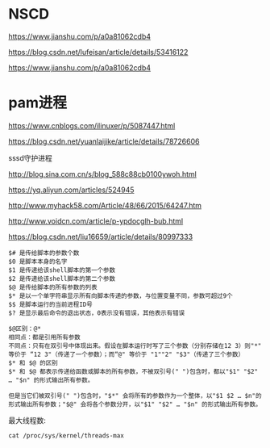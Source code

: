 # NSCD

<https://www.jianshu.com/p/a0a81062cdb4>



<https://blog.csdn.net/lufeisan/article/details/53416122>

<https://www.jianshu.com/p/a0a81062cdb4>



# pam进程

<https://www.cnblogs.com/ilinuxer/p/5087447.html>

<https://blog.csdn.net/yuanlaijike/article/details/78726606>





sssd守护进程

<http://blog.sina.com.cn/s/blog_588c88cb0100ywoh.html>



<https://yq.aliyun.com/articles/524945>



<http://www.myhack58.com/Article/48/66/2015/64247.htm>



<http://www.voidcn.com/article/p-ypdocglh-bub.html>



<https://blog.csdn.net/liu16659/article/details/80997333>





```shell
$# 是传给脚本的参数个数
$0 是脚本本身的名字
$1 是传递给该shell脚本的第一个参数
$2 是传递给该shell脚本的第二个参数
$@ 是传给脚本的所有参数的列表
$* 是以一个单字符串显示所有向脚本传递的参数，与位置变量不同，参数可超过9个
$$ 是脚本运行的当前进程ID号
$? 是显示最后命令的退出状态，0表示没有错误，其他表示有错误

$@区别：@*
相同点：都是引用所有参数
不同点：只有在双引号中体现出来。假设在脚本运行时写了三个参数（分别存储在12 3）则"*" 等价于 “12 3"（传递了一个参数）；而“@" 等价于 "1""2" "$3"（传递了三个参数）
$* 和 $@ 的区别
$* 和 $@ 都表示传递给函数或脚本的所有参数，不被双引号(" ")包含时，都以"$1" "$2" … "$n" 的形式输出所有参数。

但是当它们被双引号(" ")包含时，"$*" 会将所有的参数作为一个整体，以"$1 $2 … $n"的形式输出所有参数；"$@" 会将各个参数分开，以"$1" "$2" … "$n" 的形式输出所有参数。
```



最大线程数:

```shell
cat /proc/sys/kernel/threads-max
```

